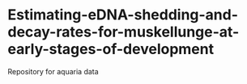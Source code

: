 # Estimating-eDNA-shedding-and-decay-rates-for-muskellunge-at-early-stages-of-development
Repository for aquaria data
